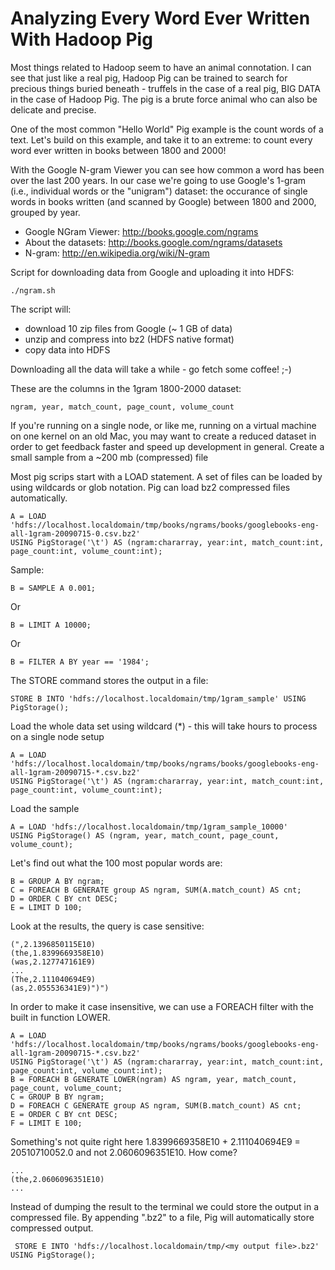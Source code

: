 # Analyzing Every Word Ever Written With Hadoop Pig

Most things related to Hadoop seem to have an animal connotation. I can see that just like a real pig, 
Hadoop Pig can be trained to search for precious things buried beneath - truffels in the case of a real pig, BIG DATA 
in the case of Hadoop Pig. The pig is a brute force animal who can also be delicate and precise. 

One of the most common "Hello World" Pig example is the count words of a text. Let's build on this example, 
and take it to an extreme: to count every word ever written in books between 1800 and 2000!

With the Google N-gram Viewer you can see how common a word has been over the last 200 years. 
In our case we're going to use Google's 1-gram (i.e., individual words or the "unigram") dataset: the occurance of 
single words in books written (and scanned by Google) between 1800 and 2000, grouped by year.

* Google NGram Viewer: http://books.google.com/ngrams
* About the datasets: http://books.google.com/ngrams/datasets
* N-gram: http://en.wikipedia.org/wiki/N-gram

Script for downloading data from Google and uploading it into HDFS:

    ./ngram.sh

The script will:

* download 10 zip files from Google (~ 1 GB of data)
* unzip and compress into bz2 (HDFS native format)
* copy data into HDFS

Downloading all the data will take a while - go fetch some coffee! ;-)

 
These are the columns in the 1gram 1800-2000 dataset:

    ngram, year, match_count, page_count, volume_count



If you're running on a single node, or like me, running on a virtual machine on one kernel on an old Mac, you may want to create a reduced dataset in order to get feedback faster and speed up development in general.
Create a small sample from a ~200 mb (compressed) file


Most pig scrips start with a LOAD statement. A set of files can be loaded by using wildcards or glob notation. Pig can load bz2 compressed files automatically.

    A = LOAD 'hdfs://localhost.localdomain/tmp/books/ngrams/books/googlebooks-eng-all-1gram-20090715-0.csv.bz2' 
    USING PigStorage('\t') AS (ngram:chararray, year:int, match_count:int, page_count:int, volume_count:int);


Sample:

    B = SAMPLE A 0.001;

Or

    B = LIMIT A 10000;
Or

    B = FILTER A BY year == '1984';

The STORE command stores the output in a file:

    STORE B INTO 'hdfs://localhost.localdomain/tmp/1gram_sample' USING PigStorage();



Load the whole data set using wildcard (*) - this will take hours to process on a single node setup

    A = LOAD 'hdfs://localhost.localdomain/tmp/books/ngrams/books/googlebooks-eng-all-1gram-20090715-*.csv.bz2'
    USING PigStorage('\t') AS (ngram:chararray, year:int, match_count:int, page_count:int, volume_count:int);

Load the sample

    A = LOAD 'hdfs://localhost.localdomain/tmp/1gram_sample_10000' 
    USING PigStorage() AS (ngram, year, match_count, page_count, volume_count);

Let's find out what the 100 most popular words are: 

    B = GROUP A BY ngram;
    C = FOREACH B GENERATE group AS ngram, SUM(A.match_count) AS cnt;
    D = ORDER C BY cnt DESC;
    E = LIMIT D 100;


Look at the results, the query is case sensitive:

    (",2.1396850115E10)
    (the,1.8399669358E10)
    (was,2.127747161E9)
    ...
    (The,2.111040694E9)
    (as,2.055536341E9)")")


In order to make it case insensitive, we can use a FOREACH filter with the built in function LOWER.

    A = LOAD 'hdfs://localhost.localdomain/tmp/books/ngrams/books/googlebooks-eng-all-1gram-20090715-*.csv.bz2'
    USING PigStorage('\t') AS (ngram:chararray, year:int, match_count:int, page_count:int, volume_count:int);
    B = FOREACH B GENERATE LOWER(ngram) AS ngram, year, match_count, page_count, volume_count;
    C = GROUP B BY ngram;
    D = FOREACH C GENERATE group AS ngram, SUM(B.match_count) AS cnt;
    E = ORDER C BY cnt DESC;
    F = LIMIT E 100;


Something's not quite right here 1.8399669358E10 + 2.111040694E9 = 20510710052.0 and not 2.0606096351E10. How come?

    ...
    (the,2.0606096351E10)
    ...


Instead of dumping the result to the terminal we could store the output in a compressed file. By appending ".bz2" to a file, Pig will automatically store compressed output.

     STORE E INTO 'hdfs://localhost.localdomain/tmp/<my output file>.bz2' USING PigStorage();
